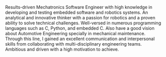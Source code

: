 Results-driven Mechatronics Software Engineer with high knowledge in developing and testing embedded software and robotics systems. An analytical and innovative thinker with a passion for robotics and a proven ability to solve technical challenges. Well-versed in numerous programming languages such as C, Python, and embedded C. Also have a good vision about Automotive Engineering specially in mechanical maintenance. Through this line, I gained an excellent communication and interpersonal skills from collaborating with multi-disciplinary engineering teams. Ambitious and driven with a high motivation to achieve.

<!---
taha249/taha249 is a ✨ special ✨ repository because its `README.md` (this file) appears on your GitHub profile.
You can click the Preview link to take a look at your changes.
--->
